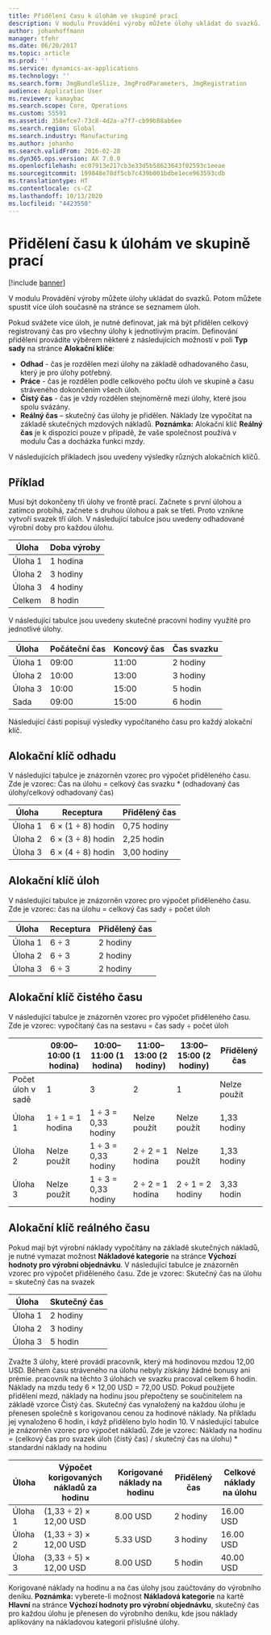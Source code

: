 ```yaml
---
title: Přidělení času k úlohám ve skupině prací
description: V modulu Provádění výroby můžete úlohy ukládat do svazků. Potom můžete spustit více úloh současně na stránce se seznamem úloh.
author: johanhoffmann
manager: tfehr
ms.date: 06/20/2017
ms.topic: article
ms.prod: ''
ms.service: dynamics-ax-applications
ms.technology: ''
ms.search.form: JmgBundleSlize, JmgProdParameters, JmgRegistration
audience: Application User
ms.reviewer: kamaybac
ms.search.scope: Core, Operations
ms.custom: 55591
ms.assetid: 358efce7-73c8-4d2a-a7f7-cb99b88ab6ee
ms.search.region: Global
ms.search.industry: Manufacturing
ms.author: johanho
ms.search.validFrom: 2016-02-28
ms.dyn365.ops.version: AX 7.0.0
ms.openlocfilehash: ec07913e217cb3e33d5b58623643f02593c1eeae
ms.sourcegitcommit: 199848e78df5cb7c439b001bdbe1ece963593cdb
ms.translationtype: HT
ms.contentlocale: cs-CZ
ms.lasthandoff: 10/13/2020
ms.locfileid: "4423550"
---
```

# <a name="allocate-time-to-jobs-in-a-job-bundle"></a>Přidělení času k úlohám ve skupině prací

[!include [banner](../includes/banner.md)]

V modulu Provádění výroby můžete úlohy ukládat do svazků. Potom můžete spustit více úloh současně na stránce se seznamem úloh.

Pokud svážete více úloh, je nutné definovat, jak má být přidělen celkový registrovaný čas pro všechny úlohy k jednotlivým pracím. Definování přidělení provádíte výběrem některé z následujících možností v poli **Typ sady** na stránce **Alokační klíče**:

-   **Odhad** - čas je rozdělen mezi úlohy na základě odhadovaného času, který je pro úlohy potřebný.
-   **Práce** - čas je rozdělen podle celkového počtu úloh ve skupině a času stráveného dokončením všech úloh.
-   **Čistý čas** - čas je vždy rozdělen stejnoměrně mezi úlohy, které jsou spolu svázány.
-   **Reálný čas** – skutečný čas úlohy je přidělen. Náklady lze vypočítat na základě skutečných mzdových nákladů. **Poznámka:** Alokační klíč **Reálný čas** je k dispozici pouze v případě, že vaše společnost používá v modulu Čas a docházka funkci mzdy.

V následujících příkladech jsou uvedeny výsledky různých alokačních klíčů.

## <a name="example-scenario"></a>Příklad
Musí být dokončeny tři úlohy ve frontě prací. Začnete s první úlohou a zatímco probíhá, začnete s druhou úlohou a pak se třetí. Proto vznikne vytvoří svazek tří úloh. V následující tabulce jsou uvedeny odhadované výrobní doby pro každou úlohu.

| Úloha   | Doba výroby |
|-------|-----------------|
| Úloha 1 | 1 hodina          |
| Úloha 2 | 3 hodiny         |
| Úloha 3 | 4 hodiny         |
| Celkem | 8 hodin         |

V následující tabulce jsou uvedeny skutečné pracovní hodiny využité pro jednotlivé úlohy.

| Úloha    | Počáteční čas | Koncový čas | Čas svazku |
|--------|------------|----------|-------------|
| Úloha 1  | 09:00      | 11:00    | 2 hodiny     |
| Úloha 2  | 10:00      | 13:00    | 3 hodiny     |
| Úloha 3  | 10:00      | 15:00    | 5 hodin     |
| Sada | 09:00      | 15:00    | 6 hodin     |

Následující části popisují výsledky vypočítaného času pro každý alokační klíč.

## <a name="estimation-allocation-key"></a>Alokační klíč odhadu
V následující tabulce je znázorněn vzorec pro výpočet přiděleného času. Zde je vzorec: Čas na úlohu = celkový čas svazku * (odhadovaný čas úlohy/celkový odhadovaný čas)

| Úloha   | Receptura           | Přidělený čas |
|-------|-------------------|----------------|
| Úloha 1 | 6 × (1 ÷ 8) hodin | 0,75 hodiny      |
| Úloha 2 | 6 × (3 ÷ 8) hodin | 2,25 hodin     |
| Úloha 3 | 6 × (4 ÷ 8) hodin | 3,00 hodiny     |

## <a name="jobs-allocation-key"></a>Alokační klíč úloh
V následující tabulce je znázorněn vzorec pro výpočet přiděleného času. Zde je vzorec: čas na úlohu = celkový čas sady ÷ počet úloh

| Úloha   | Receptura | Přidělený čas |
|-------|---------|----------------|
| Úloha 1 | 6 ÷ 3   | 2 hodiny        |
| Úloha 2 | 6 ÷ 3   | 2 hodiny        |
| Úloha 3 | 6 ÷ 3   | 2 hodiny        |

## <a name="net-time-allocation-key"></a>Alokační klíč čistého času
V následující tabulce je znázorněn vzorec pro výpočet přiděleného času. Zde je vzorec: vypočítaný čas na sestavu = čas sady ÷ počet úloh

|                              | 09:00–10:00 (1 hodina) | 10:00–11:00 (1 hodina) | 11:00–13:00 (2 hodiny) | 13:00–15:00 (2 hodiny) | Přidělený čas |
|------------------------------|----------------------|----------------------|-----------------------|-----------------------|----------------|
| Počet úloh v sadě | 1                    | 3                    | 2                     | 1                     | Nelze použít |
| Úloha 1                        | 1 ÷ 1 = 1 hodina       | 1 ÷ 3 = 0,33 hodiny    | Nelze použít        | Nelze použít        | 1,33 hodiny     |
| Úloha 2                        | Nelze použít       | 1 ÷ 3 = 0,33 hodiny    | 2 ÷ 2 = 1 hodina        | Nelze použít        | 1,33 hodiny     |
| Úloha 3                        | Nelze použít       | 1 ÷ 3 = 0,33 hodiny    | 2 ÷ 2 = 1 hodina        | 2 ÷ 1 = 2 hodiny       | 3,33 hodin     |

## <a name="real-time-allocation-key"></a>Alokační klíč reálného času
Pokud mají být výrobní náklady vypočítány na základě skutečných nákladů, je nutné vymazat možnost **Nákladové kategorie** na stránce **Výchozí hodnoty pro výrobní objednávku**. V následující tabulce je znázorněn vzorec pro výpočet přiděleného času. Zde je vzorec: Skutečný čas na úlohu = skutečný čas na svazek

| Úloha   | Skutečný čas |
|-------|-------------|
| Úloha 1 | 2 hodiny     |
| Úloha 2 | 3 hodiny     |
| Úloha 3 | 5 hodin     |

Zvažte 3 úlohy, které provádí pracovník, který má hodinovou mzdou 12,00 USD. Během času stráveného na úlohu nebyly získány žádné bonusy ani prémie. pracovník na těchto 3 úlohách ve svazku pracoval celkem 6 hodin. Náklady na mzdu tedy 6 × 12,00 USD = 72,00 USD. Pokud použijete přidělení mezd, náklady na hodinu jsou přepočteny se součinitelem na základě vzorce Čistý čas. Skutečný čas vynaložený na každou úlohu je přenesen společně s korigovanou cenou za hodinové náklady. Na příkladu jej vynaloženo 6 hodin, i když přiděleno bylo hodin 10. V následující tabulce je znázorněn vzorec pro výpočet nákladů. Zde je vzorec: Náklady na hodinu = (celkový čas pro svazek úloh (čistý čas) / skutečný čas na úlohu) * standardní náklady na hodinu

| Úloha   | Výpočet korigovaných nákladů za hodinu | Korigované náklady na hodinu | Přidělený čas | Celkové náklady na úlohu |
|-------|----------------------------------------|-------------------------|----------------|-------------------|
| Úloha 1 | (1,33 ÷ 2) × 12,00 USD                 | 8.00 USD                | 2 hodiny        | 16.00 USD         |
| Úloha 2 | (1,33 ÷ 3) × 12,00 USD                 | 5.33 USD                | 3 hodiny        | 16.00 USD         |
| Úloha 3 | (3,33 ÷ 5) × 12,00 USD                 | 8.00 USD                | 5 hodin        | 40.00 USD         |

Korigované náklady na hodinu a na čas úlohy jsou zaúčtovány do výrobního deníku. **Poznámka:** vyberete-li možnost **Nákladová kategorie** na kartě **Hlavní** na stránce **Výchozí hodnoty pro výrobní objednávku**, skutečný čas pro každou úlohu je přenesen do výrobního deníku, kde jsou náklady aplikovány na nákladovou kategorii příslušné úlohy.



